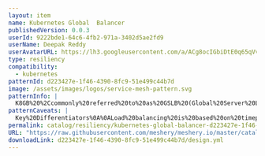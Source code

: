 ```yaml
---
layout: item
name: Kubernetes Global  Balancer
publishedVersion: 0.0.3
userId: 9222bde1-64c6-4fb2-971a-3402d5ae2fd9
userName: Deepak Reddy
userAvatarURL: https://lh3.googleusercontent.com/a/ACg8ocIGbiDtE0q65qVvAUdzHw8Qky81rM0kSAknIqbgysfDCw=s96-c
type: resiliency
compatibility:
  - kubernetes
patternId: d223427e-1f46-4390-8fc9-51e499c44b7d
image: /assets/images/logos/service-mesh-pattern.svg
patternInfo: |
  K8GB%20%2Ccommonly%20referred%20to%20as%20GSLB%20(Global%20Server%20Load%20Balancing)%20solutions%2C%20has%20been%20typically%20the%20domain%20of%20proprietary%20network%20software%20and%20hardware%20vendors%20and%20installed%20and%20managed%20by%20siloed%20network%20teams.%0A%0Ak8gb%20is%20a%20completely%20open%20source%2C%20cloud%20native%2C%20global%20load%20balancing%20solution%20for%20Kubernetes.%0A%0Ak8gb%20focuses%20on%20load%20balancing%20traffic%20across%20geographically%20dispersed%20Kubernetes%20clusters%20using%20multiple%20load%20balancing%20strategies%20to%20meet%20requirements%20such%20as%20region%20failover%20for%20high%20availability.%0A%0AGlobal%20load%20balancing%20for%20any%20Kubernetes%20Service%20can%20now%20be%20enabled%20and%20managed%20by%20any%20operations%20or%20development%20teams%20in%20the%20same%20Kubernetes%20native%20way%20as%20any%20other%20custom%20resource.
patternCaveats: |
  Key%20Differentiators%0A%0ALoad%20balancing%20is%20based%20on%20timeproof%20DNS%20protocol%20which%20is%20perfect%20for%20global%20scope%20and%20extremely%20reliable.%0ANo%20dedicated%20management%20cluster%20and%20no%20single%20point%20of%20failure.%0AKubernetes%20native%20application%20health%20checks%20utilizing%20status%20of%20Liveness%20and%20Readiness%20probes%20for%20load%20balancing%20decisions%0AConfiguration%20with%20a%20single%20Kubernetes%20CRD%20of%20Gslb%20kind%0A%0Arefer%20this%20repo%20for%20more%20info%20https%3A%2F%2Fgithub.com%2Fk8gb-io%2Fk8gb
permalink: catalog/resiliency/kubernetes-global-balancer-d223427e-1f46-4390-8fc9-51e499c44b7d.html
URL: "https://raw.githubusercontent.com/meshery/meshery.io/master/catalog/d223427e-1f46-4390-8fc9-51e499c44b7d/0.0.3/design.yml"
downloadLink: d223427e-1f46-4390-8fc9-51e499c44b7d/design.yml
---
```

